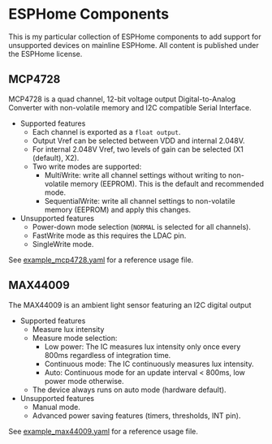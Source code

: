 # ESPHome Components 
This is my particular collection of ESPHome components to add support for unsupported devices on mainline ESPHome.
All content is published under the ESPHome license.

## MCP4728
MCP4728 is a quad channel, 12-bit voltage output Digital-to-Analog Converter with non-volatile memory and I2C compatible Serial Interface.
 * Supported features
   * Each channel is exported as a `float output`.
   * Output Vref can be selected between VDD and internal 2.048V.
   * For internal 2.048V Vref, two levels of gain can be selected (X1 (default), X2).
   * Two write modes are supported:
     * MultiWrite: write all channel settings without writing to non-volatile memory (EEPROM). This is the default and recommended mode.
     * SequentialWrite: write all channel settings to non-volatile memory (EEPROM) and apply this changes.
 * Unsupported features
   * Power-down mode selection (`NORMAL` is selected for all channels).
   * FastWrite mode as this requires the LDAC pin.
   * SingleWrite mode.

See [example_mcp4728.yaml](./example_mcp4728.yaml) for a reference usage file.

## MAX44009
The MAX44009 is an ambient light sensor featuring an I2C digital output
 * Supported features
   * Measure lux intensity
   * Measure mode selection:
     * Low power: The IC measures lux intensity only once every 800ms regardless of integration time.
     * Continuous mode: The IC continuously measures lux intensity.
     * Auto: Continuous mode for an update interval < 800ms, low power mode otherwise.
   * The device always runs on auto mode (hardware default).
 * Unsupported features
   * Manual mode.
   * Advanced power saving features (timers, thresholds, INT pin).

See [example_max44009.yaml](./example_max44009.yaml) for a reference usage file.
